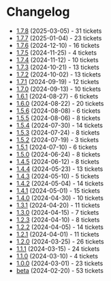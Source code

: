 # Changelog

- [1.7.8](changelog/1.7.8.md) (2025-03-05) - 31 tickets
- [1.7.7](changelog/1.7.7.md) (2025-01-04) - 23 tickets
- [1.7.6](changelog/1.7.6.md) (2024-12-10) - 16 tickets
- [1.7.5](changelog/1.7.5.md) (2024-11-25) - 4 tickets
- [1.7.4](changelog/1.7.4.md) (2024-11-12) - 10 tickets
- [1.7.3](changelog/1.7.3.md) (2024-10-21) - 13 tickets
- [1.7.2](changelog/1.7.2.md) (2024-10-02) - 13 tickets
- [1.7.1](changelog/1.7.1.md) (2024-09-19) - 12 tickets
- [1.7.0](changelog/1.7.0.md) (2024-09-13) - 10 tickets
- [1.6.1](changelog/1.6.1.md) (2024-08-27) - 6 tickets
- [1.6.0](changelog/1.6.0.md) (2024-08-22) - 20 tickets
- [1.5.6](changelog/1.5.6.md) (2024-08-08) - 6 tickets
- [1.5.5](changelog/1.5.5.md) (2024-08-06) - 8 tickets
- [1.5.4](changelog/1.5.4.md) (2024-07-30) - 14 tickets
- [1.5.3](changelog/1.5.3.md) (2024-07-24) - 8 tickets
- [1.5.2](changelog/1.5.2.md) (2024-07-19) - 3 tickets
- [1.5.1](changelog/1.5.1.md) (2024-07-10) - 6 tickets
- [1.5.0](changelog/1.5.0.md) (2024-06-24) - 8 tickets
- [1.4.5](changelog/1.4.5.md) (2024-06-12) - 8 tickets
- [1.4.4](changelog/1.4.4.md) (2024-05-23) - 13 tickets
- [1.4.3](changelog/1.4.3.md) (2024-05-10) - 5 tickets
- [1.4.2](changelog/1.4.2.md) (2024-05-04) - 14 tickets
- [1.4.1](changelog/1.4.1.md) (2024-05-01) - 15 tickets
- [1.4.0](changelog/1.4.0.md) (2024-04-30) - 10 tickets
- [1.3.1](changelog/1.3.1.md) (2024-04-20) - 11 tickets
- [1.3.0](changelog/1.3.0.md) (2024-04-15) - 7 tickets
- [1.2.3](changelog/1.2.3.md) (2024-04-10) - 8 tickets
- [1.2.2](changelog/1.2.2.md) (2024-04-05) - 14 tickets
- [1.2.1](changelog/1.2.1.md) (2024-04-01) - 11 tickets
- [1.2.0](changelog/1.2.0.md) (2024-03-25) - 26 tickets
- [1.1.1](changelog/1.1.1.md) (2024-03-15) - 24 tickets
- [1.1.0](changelog/1.1.0.md) (2024-03-10) - 4 tickets
- [1.0.0](changelog/1.0.0.md) (2024-03-01) - 23 tickets
- [beta](changelog/beta.md) (2024-02-20) - 53 tickets
